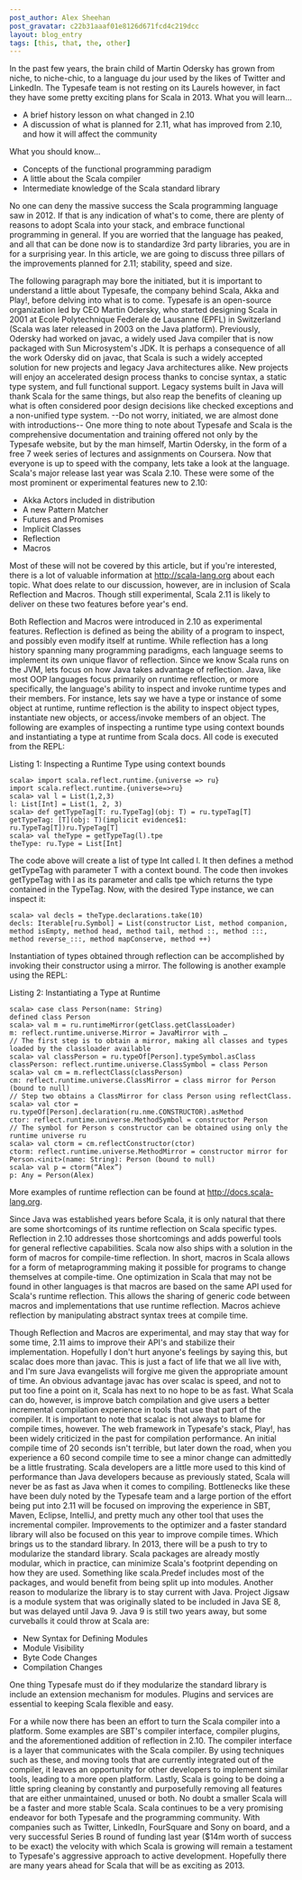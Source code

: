 ```yaml
---
post_author: Alex Sheehan
post_gravatar: c22b31aaaf01e8126d671fcd4c219dcc
layout: blog_entry
tags: [this, that, the, other]
---
```


In the past few years, the brain child of Martin Odersky has grown from niche, to niche-chic, to a language du jour used by the likes of Twitter and LinkedIn. The Typesafe team is not resting on its Laurels however, in fact they have some pretty exciting plans for Scala in 2013.
What you will learn...

* A brief history lesson on what changed in 2.10
* A discussion of what is planned for 2.11, what has improved from 2.10, and how it will affect the community

What you should know...

* Concepts of the functional programming paradigm
* A little about the Scala compiler
* Intermediate knowledge of the Scala standard library

No one can deny the massive success the Scala programming language saw in 2012. If that is any indication of what's to come, there are plenty of reasons to adopt Scala into your stack, and embrace functional programming in general. If you are worried that the language has peaked, and all that can be done now is to standardize 3rd party libraries,  you are in for a surprising year. In this article, we are going to discuss three pillars of the improvements planned for 2.11; stability, speed and size.

The following paragraph may bore the initiated, but it is important to understand a little about Typesafe, the company behind Scala, Akka and Play!, before delving into what is to come. Typesafe is an open-source organization led by CEO Martin Odersky, who started designing Scala in 2001 at Ecole Polytechnique Federale de Lausanne (EPFL) in Switzerland (Scala was later released in 2003 on the Java platform). Previously, Odersky had worked on javac, a widely used Java compiler that is now packaged with Sun Microsystem's JDK. It is perhaps a consequence of all the work Odersky did on javac, that Scala is such a widely accepted solution for new projects and legacy Java architectures alike. New projects will enjoy an accelerated design process thanks to concise syntax, a static type system, and full functional support. Legacy systems built in Java will thank Scala for the same things, but also reap the benefits of cleaning up what is often considered poor design decisions like checked exceptions and a non-unified type system. --Do not worry, initiated, we are almost done with introductions-- One more thing to note about Typesafe and Scala is the comprehensive documentation and training offered not only by the Typesafe website, but by the man himself, Martin Odersky, in the form of a free 7 week series of lectures and assignments on Coursera. 
Now that everyone is up to speed with the company, lets take a look at the language. Scala's major release last year was Scala 2.10. These were some of the most prominent or experimental features new to 2.10:
* Akka Actors included in distribution
* A new Pattern Matcher
* Futures and Promises
* Implicit Classes
* Reflection
* Macros

Most of these will not be covered by this article, but if you're interested, there is a lot of valuable information at http://scala-lang.org about each topic. What does relate to our discussion, however, are in inclusion of Scala Reflection and Macros. Though still experimental, Scala 2.11 is likely to deliver on these two features before year's end.

Both Reflection and Macros were introduced in 2.10 as experimental features. Reflection is defined as being the ability of a program to inspect, and possibly even modify itself at runtime. While reflection has a long history spanning many programming paradigms, each language seems to implement its own unique flavor of reflection. Since we know Scala runs on the JVM, lets focus on how Java takes advantage of reflection. Java, like most OOP languages focus primarily on runtime reflection, or more specifically, the language's ability to inspect and invoke runtime types and their members. For instance, lets say we have a type or instance of some object at runtime, runtime reflection is the ability to inspect object types, instantiate new objects, or access/invoke members of an object. The following are examples of inspecting a runtime type using context bounds and instantiating a type at runtime from Scala docs. All code is executed from the REPL:


Listing 1: Inspecting a Runtime Type using context bounds

    scala> import scala.reflect.runtime.{universe => ru}
    import scala.reflect.runtime.{universe=>ru}
    scala> val l = List(1,2,3)
    l: List[Int] = List(1, 2, 3)
    scala> def getTypeTag[T: ru.TypeTag](obj: T) = ru.typeTag[T]
    getTypeTag: [T](obj: T)(implicit evidence$1: ru.TypeTag[T])ru.TypeTag[T]
    scala> val theType = getTypeTag(l).tpe
    theType: ru.Type = List[Int]

The code above will create a list of type Int called l. It then defines a method getTypeTag with parameter T with a context bound. The code then invokes getTypeTag with l as its parameter and calls tpe which returns the type contained in the TypeTag. Now, with the desired Type instance, we can inspect it:

    scala> val decls = theType.declarations.take(10)
    decls: Iterable[ru.Symbol] = List(constructor List, method companion, method isEmpty, method head, method tail, method ::, method :::, method reverse_:::, method mapConserve, method ++)


Instantiation of types obtained through reflection can be accomplished by invoking their constructor using a mirror. The following is another example using the REPL:

Listing 2: Instantiating a Type at Runtime

    scala> case class Person(name: String)
    defined class Person
    scala> val m = ru.runtimeMirror(getClass.getClassLoader)
    m: reflect.runtime.universe.Mirror = JavaMirror with …
    // The first step is to obtain a mirror, making all classes and types loaded by the classloader available
    scala> val classPerson = ru.typeOf[Person].typeSymbol.asClass
    classPerson: reflect.runtime.universe.ClassSymbol = class Person
    scala> val cm = m.reflectClass(classPerson)
    cm: reflect.runtime.universe.ClassMirror = class mirror for Person (bound to null)
    // Step two obtains a ClassMirror for class Person using reflectClass. 
    scala> val ctor = ru.typeOf[Person].declaration(ru.nme.CONSTRUCTOR).asMethod
    ctor: reflect.runtime.universe.MethodSymbol = constructor Person
    // The symbol for Person s constructor can be obtained using only the runtime universe ru
    scala> val ctorm = cm.reflectConstructor(ctor)
    ctorm: reflect.runtime.universe.MethodMirror = constructor mirror for Person.<init>(name: String): Person (bound to null)
    scala> val p = ctorm(“Alex”)
    p: Any = Person(Alex)

More examples of runtime reflection can be found at http://docs.scala-lang.org. 

Since Java was established years before Scala, it is only natural that there are some shortcomings of its runtime reflection on Scala specific types. Reflection in 2.10 addresses those shortcomings and adds powerful tools for general reflective capabilities. Scala now also ships with a solution in the form of macros for compile-time reflection. In short, macros in Scala allows for a form of metaprogramming making it possible for programs to change themselves at compile-time. One optimization in Scala that may not be found in other languages is that macros are based on the same API used for Scala's runtime reflection. This allows the sharing of generic code between macros and implementations that use runtime reflection. Macros achieve reflection by manipulating abstract syntax trees at compile time. 

Though Reflection and Macros are experimental, and may stay that way for some time, 2.11 aims to improve their API's and stabilize their implementation.
Hopefully I don't hurt anyone's feelings by saying this, but scalac does more than javac. This is just a fact of life that we all live with, and I'm sure Java evangelists will forgive me given the appropriate amount of time. An obvious advantage javac has over scalac is speed, and not to put too fine a point on it, Scala has next to no hope to be as fast. What Scala can do, however, is improve batch compilation and give users a better incremental compilation experience in tools that use that part of the compiler. 
It is important to note that scalac is not always to blame for compile times, however. The web framework in Typesafe's stack, Play!, has been widely criticized in the past for compilation performance. An initial compile time of 20 seconds isn't terrible, but later down the road, when you experience a 60 second compile time to see a minor change can admittedly be a little frustrating. Scala developers are a little more used to this kind of performance than Java developers because as previously stated, Scala will never be as fast as Java when it comes to compiling. Bottlenecks like these have been duly noted by the Typesafe team and a large portion of the effort being put into 2.11 will be focused on improving the experience in SBT, Maven, Eclipse, IntelliJ, and pretty much any other tool that uses the incremental compiler. Improvements to the optimizer and a faster standard library will also be focused on this year to improve compile times.
Which brings us to the standard library. In 2013, there will be a push to try to modularize the standard library. Scala packages are already mostly modular, which in practice, can minimize Scala's footprint depending on how they are used. Something like scala.Predef includes most of the packages, and would benefit from being split up into modules. Another reason to modularize the library is to stay current with Java. Project Jigsaw is a module system that was originally slated to be included in Java SE 8, but was delayed until Java 9. Java 9 is still two years away, but some curveballs it could throw at Scala are:

* New Syntax for Defining Modules
* Module Visibility
* Byte Code Changes
* Compilation Changes

One thing Typesafe must do if they modularize the standard library is include an extension mechanism for modules. Plugins and services are essential to keeping Scala flexible and easy.

For a while now there has been an effort to turn the Scala compiler into a platform. Some examples are SBT's compiler interface, compiler plugins, and the aforementioned addition of reflection in 2.10. The compiler interface is a layer that communicates with the Scala compiler. By using techniques such as these, and moving tools that are currently integrated out of the compiler, it leaves an opportunity for other developers to implement similar tools, leading to a more open platform. 
Lastly, Scala is going to be doing a little spring cleaning by constantly and purposefully removing all features that are either unmaintained, unused or both. No doubt a smaller Scala will be a faster and more stable Scala.
Scala continues to be a very promising endeavor for both Typesafe and the programming community. With companies such as Twitter, LinkedIn, FourSquare and Sony on board, and a very successful Series B round of funding last year ($14m worth of success to be exact) the velocity with which Scala is growing will remain a testament to Typesafe's aggressive approach to active development. Hopefully there are many years ahead for Scala that will be as exciting as 2013.
